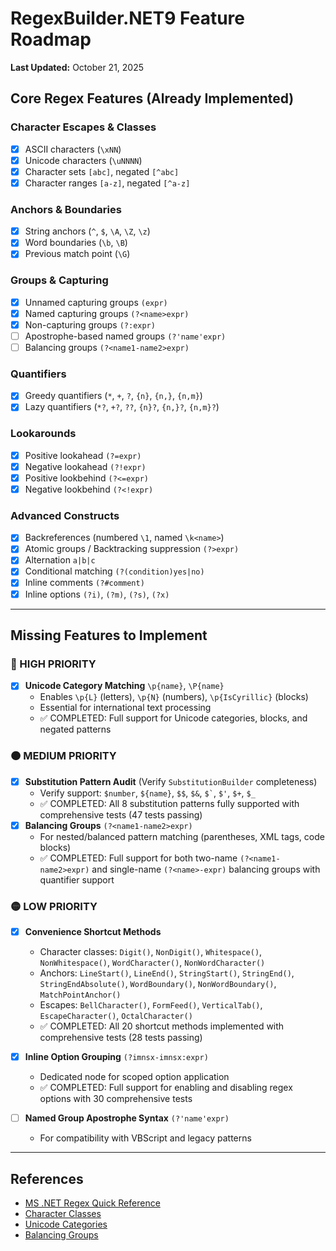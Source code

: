 # RegexBuilder.NET9 Feature Roadmap

**Last Updated:** October 21, 2025

## Core Regex Features (Already Implemented)

### Character Escapes & Classes

- [x] ASCII characters (`\xNN`)
- [x] Unicode characters (`\uNNNN`)
- [x] Character sets `[abc]`, negated `[^abc]`
- [x] Character ranges `[a-z]`, negated `[^a-z]`

### Anchors & Boundaries

- [x] String anchors (`^`, `$`, `\A`, `\Z`, `\z`)
- [x] Word boundaries (`\b`, `\B`)
- [x] Previous match point (`\G`)

### Groups & Capturing

- [x] Unnamed capturing groups `(expr)`
- [x] Named capturing groups `(?<name>expr)`
- [x] Non-capturing groups `(?:expr)`
- [ ] Apostrophe-based named groups `(?'name'expr)`
- [ ] Balancing groups `(?<name1-name2>expr)`

### Quantifiers

- [x] Greedy quantifiers (`*`, `+`, `?`, `{n}`, `{n,}`, `{n,m}`)
- [x] Lazy quantifiers (`*?`, `+?`, `??`, `{n}?`, `{n,}?`, `{n,m}?`)

### Lookarounds

- [x] Positive lookahead `(?=expr)`
- [x] Negative lookahead `(?!expr)`
- [x] Positive lookbehind `(?<=expr)`
- [x] Negative lookbehind `(?<!expr)`

### Advanced Constructs

- [x] Backreferences (numbered `\1`, named `\k<name>`)
- [x] Atomic groups / Backtracking suppression `(?>expr)`
- [x] Alternation `a|b|c`
- [x] Conditional matching `(?(condition)yes|no)`
- [x] Inline comments `(?#comment)`
- [x] Inline options `(?i)`, `(?m)`, `(?s)`, `(?x)`

---

## Missing Features to Implement

### 🔴 HIGH PRIORITY

- [x] **Unicode Category Matching** `\p{name}`, `\P{name}`
  - Enables `\p{L}` (letters), `\p{N}` (numbers), `\p{IsCyrillic}` (blocks)
  - Essential for international text processing
  - ✅ COMPLETED: Full support for Unicode categories, blocks, and negated patterns

### 🟠 MEDIUM PRIORITY

- [x] **Substitution Pattern Audit** (Verify `SubstitutionBuilder` completeness)
  - Verify support: `$number`, `${name}`, `$$`, `$&`, `` $` ``, `$'`, `$+`, `$_`
  - ✅ COMPLETED: All 8 substitution patterns fully supported with comprehensive tests (47 tests passing)
- [x] **Balancing Groups** `(?<name1-name2>expr)`
  - For nested/balanced pattern matching (parentheses, XML tags, code blocks)
  - ✅ COMPLETED: Full support for both two-name `(?<name1-name2>expr)` and single-name `(?<name>-expr)` balancing groups with quantifier support

### 🟡 LOW PRIORITY

- [x] **Convenience Shortcut Methods**
  - Character classes: `Digit()`, `NonDigit()`, `Whitespace()`, `NonWhitespace()`, `WordCharacter()`, `NonWordCharacter()`
  - Anchors: `LineStart()`, `LineEnd()`, `StringStart()`, `StringEnd()`, `StringEndAbsolute()`, `WordBoundary()`, `NonWordBoundary()`, `MatchPointAnchor()`
  - Escapes: `BellCharacter()`, `FormFeed()`, `VerticalTab()`, `EscapeCharacter()`, `OctalCharacter()`
  - ✅ COMPLETED: All 20 shortcut methods implemented with comprehensive tests (28 tests passing)

- [x] **Inline Option Grouping** `(?imnsx-imnsx:expr)`
  - Dedicated node for scoped option application
  - ✅ COMPLETED: Full support for enabling and disabling regex options with 30 comprehensive tests

- [ ] **Named Group Apostrophe Syntax** `(?'name'expr)`
  - For compatibility with VBScript and legacy patterns

---

## References

- [MS .NET Regex Quick Reference](https://learn.microsoft.com/en-us/dotnet/standard/base-types/regular-expression-language-quick-reference)
- [Character Classes](https://learn.microsoft.com/en-us/dotnet/standard/base-types/character-classes-in-regular-expressions)
- [Unicode Categories](https://learn.microsoft.com/en-us/dotnet/standard/base-types/character-classes-in-regular-expressions#SupportsUnicodeCategories)
- [Balancing Groups](https://learn.microsoft.com/en-us/dotnet/standard/base-types/grouping-constructs-in-regular-expressions#balancing_group_definition)
